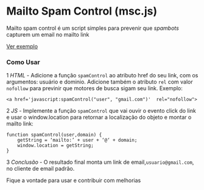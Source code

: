 #  Mailto Spam Control (msc.js)

Mailto spam control é um script simples para prevenir que _spambots_ capturem um email no mailto link  

[Ver exemplo](http://avelarfortunato.com/msc/mailto-spam-control.html)

### Como Usar
1 *HTML* - Adicione a função `spamControl` ao atributo href do seu link, com os argumentos: usuário e dominio. Adicione também o atributo `rel` com valor `nofollow` para previnir que motores de busca sigam seu link. Exemplo:   
```
<a href='javascript:spamControl("user", "gmail.com")'  rel="nofollow">
```

2 *JS* - Implemente a função `spamControl` que vai ouvir o evento click do link e usar o window.location para retornar a localização do objeto e montar o mailto link:
```
function spamControl(user,domain) {
	getString = ‘mailto:’ + user + ‘@‘ + domain;
	window.location = getString;
}
```  

3 *Conclusão* - O resultado final monta um link de email,`usuario@gmail.com`, no cliente de email padrão.  

Fique a vontade para usar e contribuir com melhorias
